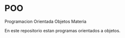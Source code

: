 # POO
Programacion Orientada Objetos Materia

En este repositorio estan programas orientados a objetos. 

